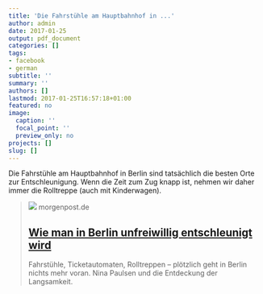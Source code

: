 ```yaml
---
title: 'Die Fahrstühle am Hauptbahnhof in ...'
author: admin
date: 2017-01-25
output: pdf_document
categories: []
tags:
- facebook
- german
subtitle: ''
summary: ''
authors: []
lastmod: 2017-01-25T16:57:18+01:00
featured: no
image:
  caption: ''
  focal_point: ''
  preview_only: no
projects: []
slug: []
---
```

Die Fahrstühle am Hauptbahnhof in Berlin sind tatsächlich die besten Orte zur Entschleunigung. Wenn die Zeit zum Zug knapp ist, nehmen wir daher immer die Rolltreppe (auch mit Kinderwagen).
> [![](https://img.morgenpost.de/img/politik/crop209266755/0427609493-w820-cv16_9-q85-fnov-fpi231768577-fpotr/14933800BC0AFDBD.jpg)](http://www.morgenpost.de/kolumne/Zwischenmenschlich/article209386777/Die-Entdeckung-der-Langsamkeit.html)
> morgenpost.de
> ## [Wie man in Berlin unfreiwillig entschleunigt wird](http://www.morgenpost.de/kolumne/Zwischenmenschlich/article209386777/Die-Entdeckung-der-Langsamkeit.html)
>
>Fahrstühle, Ticketautomaten, Rolltreppen – plötzlich geht in Berlin nichts mehr voran. Nina Paulsen und die Entdeckung der Langsamkeit.

